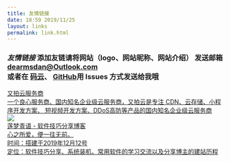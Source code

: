 ```yaml
---
title: 友情链接
date: 18:59 2019/11/25
layout: links
permalink: link.html
---
```


  <div class="cloud-content">
<div class="cloud-header">
<h3>
<em>友情链接</em>
<span>添加友链请将网站（logo、网站昵称、网站介绍） 发送邮箱<a href="mailto:dearmsdan@outlook.com"/>dearmsdan@Outlook.com</a></span>
<span style="display: block;">或者在
<a href="https://gitee.com/zhd99/zhd99/issues"/>码云</a>、
<a href="https://github.com/ZHD99/hexo-theme-dearmsdan/issues"/>GitHub</a>用 Issues 方式发送给我哦
</span>
</h3>
<div class="cloud-wrapper clearfix">
<a href="https://www.upyun.com/?utm_source=lianmeng&utm_medium=referral" class="cloud-card">


<div class="cloud-card-image">
    <i style="    font-size: 901px;position: relative;top: -477px;left: -196px;" class="DearMsDanIconFont icon-youpaiyun_logo"></i>
	<img class="cloud-scale cloud-card-image-back" src="" />
<div></div>
<div class="cloud-card-image-title">又拍云服务商</div>
</div>
<div class="cloud-card-text">一个良心服务商、国内知名企业级云服务商，又拍云是专注 CDN、云存储、小程序开发方案、 短视频开发方案、DDoS高防等产品的国内知名企业级云服务商</div>
</a>
	
<a href="https://lmqyu.cn/" class="cloud-card">
<div class="cloud-card-image">
	<img class="cloud-scale cloud-card-image-back01" src="https://lmqyu.cn/wp-content/uploads/2019/12/1.png" />
<div class="cloud-card-image-title"> 莲梦青语 - 软件技巧分享博客</div>
</div>
<div class="cloud-card-text">心之所爱，便一往无前。
<br/>时间：搭建于2019年12月12号  <br/>
定位：软件技巧分享、系统装机、常用软件的学习交流以及分享博主的建站历程<br/>
</div>
</a>




</div>
</div>